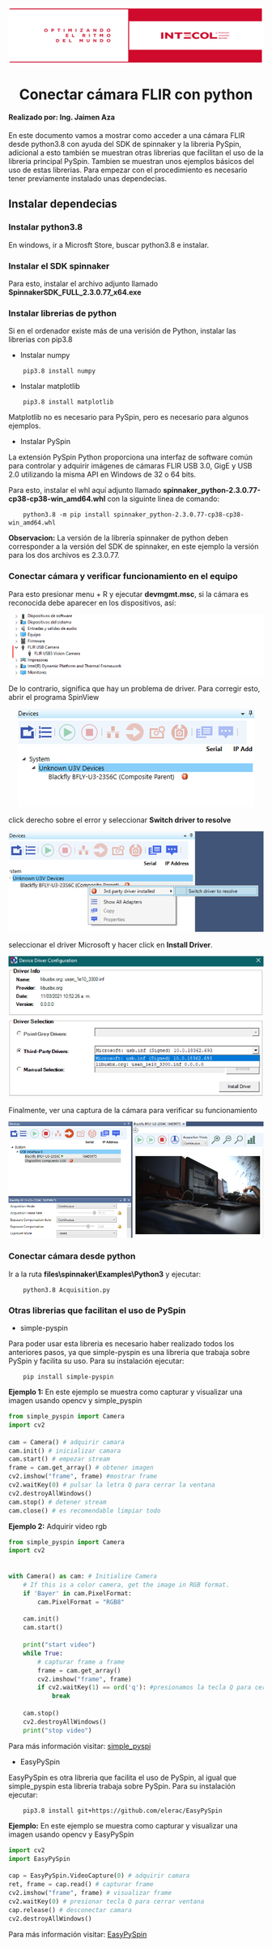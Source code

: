 <div align="center">
    <img src="images\imagenIntecol.PNG"></img>
</div>

<h1 align="center">
    Conectar cámara FLIR con python
</h1>

<h4><b>Realizado por:</b> Ing. Jaimen Aza</h4>

<p>
    En este documento vamos a mostrar como acceder a una cámara FLIR desde python3.8 con ayuda del SDK de spinnaker y la libreria PySpin, adicional a esto también se muestran otras librerias que facilitan el uso de la libreria principal PySpin. Tambien se muestran unos ejemplos básicos del uso de estas librerias. 
    Para empezar con el procedimiento es necesario tener previamente instalado unas dependecias.
<p>

<h2>
    Instalar dependecias
</h2>

<h3> Instalar python3.8 </h3>
<p>
    En windows, ir a Microsft Store, buscar python3.8 e instalar.
</p>

<h3>Instalar el SDK spinnaker</h3>
<p>
    Para esto, instalar el archivo adjunto llamado <b>SpinnakerSDK_FULL_2.3.0.77_x64.exe</b>
</p>

<h3>Instalar librerias de python</h3>
<p>
    Si en el ordenador existe más de una verisión de Python, instalar las librerias con pip3.8
</p>

* Instalar numpy

```
    pip3.8 install numpy
```

* Instalar matplotlib
```
    pip3.8 install matplotlib
```
<p>Matplotlib no es necesario para PySpin, pero es necesario para algunos ejemplos.</p>

* Instalar PySpin
<p>
    La extensión PySpin Python proporciona una interfaz de software común para controlar y adquirir imágenes de cámaras FLIR USB 3.0, GigE y USB 2.0 utilizando la misma API en Windows de 32 o 64 bits.
</p>
<p>
    Para esto, instalar el whl aquí adjunto llamado <b>spinnaker_python-2.3.0.77-cp38-cp38-win_amd64.whl</b> con la siguinte linea de comando:
</p>

```
    python3.8 -m pip install spinnaker_python-2.3.0.77-cp38-cp38-win_amd64.whl
```

**Observacion:**
La versión de la librería spinnaker de python deben corresponder a la versión del SDK de spinnaker, en este ejemplo la versión para los dos archivos es 2.3.0.77.

<h3>Conectar cámara y verificar funcionamiento en el equipo</h3>
<p>
    Para esto presionar menu + R y ejecutar <b>devmgmt.msc</b>, si la cámara es reconocida debe aparecer en los dispositivos, así: 
</p>
<div align="center">
    <img src="images\dispositivosUSB.PNG"></img>
</div>
<p>
    De lo contrario, significa que hay un problema de driver. Para corregir esto, abrir el programa SpinView
</p>
<div align="center">
    <img src="images\errorSpinView.PNG"></img>
</div>
<p>
    click derecho sobre el error y seleccionar <b>Switch driver to resolve</b>
</p>
<div align="center">
    <img src="images\cambiarDriverSpinView.PNG"></img>
</div>
<p>
    seleccionar el driver Microsoft y hacer click en <b>Install Driver</b>.
</p>
<div align="center">
    <img src="images\instalarDriver.PNG"></img>
</div>
<p>
    Finalmente, ver una captura de la cámara para verificar su funcionamiento
</p>
<div align="center">
    <img src="images\capturaImagenSpinView.PNG" width="700"></img>
</div>

<h3>Conectar cámara desde python</h3>
<p>
    Ir a la ruta <b>files\spinnaker\Examples\Python3</b> y ejecutar:
<p>

```
    python3.8 Acquisition.py
```

<h3>Otras librerias que facilitan el uso de PySpin</h3>

* simple-pyspin
<p>
    Para poder usar esta libreria es necesario haber realizado todos los anteriores pasos, ya que simple-pyspin es una libreria que trabaja sobre PySpin y facilita su uso. Para su instalación ejecutar:
<p>

```
    pip install simple-pyspin
```
<p>
    <b>Ejemplo 1:</b>
    En este ejemplo se muestra como capturar y visualizar una imagen usando opencv y simple_pyspin
</p>

```python
from simple_pyspin import Camera
import cv2

cam = Camera() # adquirir camara
cam.init() # inicializar camara
cam.start() # empezar stream
frame = cam.get_array() # obtener imagen
cv2.imshow("frame", frame) #mostrar frame
cv2.waitKey(0) # pulsar la letra Q para cerrar la ventana
cv2.destroyAllWindows()
cam.stop() # detener stream
cam.close() # es recomendable limpiar todo 
```

<p>
    <b>Ejemplo 2:</b> Adquirir video rgb
</p>

```python
from simple_pyspin import Camera
import cv2


with Camera() as cam: # Initialize Camera
    # If this is a color camera, get the image in RGB format.
    if 'Bayer' in cam.PixelFormat:
        cam.PixelFormat = "RGB8"

    cam.init() 
    cam.start() 

    print("start video")
    while True:
        # capturar frame a frame
        frame = cam.get_array()
        cv2.imshow("frame", frame) 
        if cv2.waitKey(1) == ord('q'): #presionamos la tecla Q para cerrar la ventanas
            break

    cam.stop()
    cv2.destroyAllWindows()
    print("stop video")
```

<p>
    Para más información visitar: <a href="https://klecknerlab.github.io/simple_pyspin/">simple_pyspi</a>
</p>

* EasyPySpin
<p>
    EasyPySpin es otra libreria que facilita el uso de PySpin, al igual que simple_pyspin esta libreria trabaja sobre PySpin. Para su instalación ejecutar:
</p>

```
    pip3.8 install git+https://github.com/elerac/EasyPySpin
```

<p>
    <b>Ejemplo:</b>
    En este ejemplo se muestra como capturar y visualizar una imagen usando opencv y EasyPySpin
</p>

```python
import cv2
import EasyPySpin

cap = EasyPySpin.VideoCapture(0) # adquirir camara
ret, frame = cap.read() # capturar frame
cv2.imshow("frame", frame) # visualizar frame
cv2.waitKey(0) # presionar tecla Q para cerrar ventana
cap.release() # desconectar camara
cv2.destroyAllWindows() 
```
<p>
    Para más información visitar: <a href="https://github.com/elerac/EasyPySpin">EasyPySpin</a>
</p>
